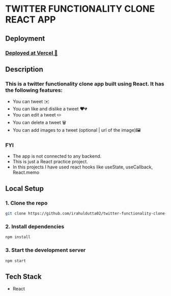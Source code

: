 # TWITTER FUNCTIONALITY CLONE REACT APP

## Deployment

### [Deployed  at Vercel  🔗](https://twitter-functionality-clone-react.vercel.app/)

## Description

### This is a twitter functionality clone app built using React. It has the following features:
- You can tweet ✉️
- You can like and dislike a tweet ❤️💔
- You can edit a tweet ✏️
- You can delete a tweet 🗑️
- You can add images to a tweet (optional | url of the image)🖼️

### FYI
- The app is not connected to any backend.
- This is just a React practice project.
- In this projects I have used react hooks like useState, useCallback, React.memo

## Local Setup

### 1. Clone the repo 
```bash
git clone https://github.com/irahuldutta02/twitter-functionality-clone-react
```
### 2. Install dependencies

```bash
npm install
```
### 3. Start the development server

```bash
npm start
```

## Tech Stack

- React